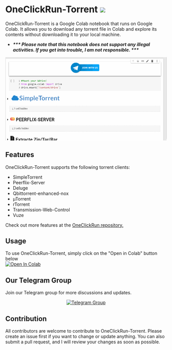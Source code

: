 # OneClickRun-Torrent <a href="https://hits.seeyoufarm.com"><img src="https://hits.seeyoufarm.com/api/count/incr/badge.svg?url=https%3A%2F%2Fgithub.com%2Fbiplobsd%2FOneClickRun-Torrent&count_bg=%2379C83D&title_bg=%23555555&icon=&icon_color=%23E7E7E7&title=hits&edge_flat=false"/></a>
OneClickRun-Torrent is a Google Colab notebook that runs on Google Colab. It allows you to download any torrent file in Colab and explore its contents without downloading it to your local machine.

- ___*** Please note that this notebook does not support any illegal activities. If you get into trouble, I am not responsible. ***___

![preview](https://raw.githubusercontent.com/biplobsd/OneClickRun-Torrent/main/src/preview.gif)

## <b>Features</b><br>
OneClickRun-Torrent supports the following torrent clients:

- SimpleTorrent
- Peerflix-Server
- Deluge
- Qbittorrent-enhanced-nox
- µTorrent
- rTorrent
- Transmission-Web-Control
- Vuze

Check out more features at the <a href="https://github.com/biplobsd/OneClickRun">OneClickRun repository.</a>

## Usage
To use OneClickRun-Torrent, simply click on the "Open in Colab" button below <br>
<a href="https://colab.research.google.com/github/biplobsd/OneClickRun-Torrent/blob/main/OneClickRun_Torrent.ipynb" target="_parent\"><img src="https://colab.research.google.com/assets/colab-badge.svg" alt="Open In Colab"/></a>

## Our Telegram Group
Join our Telegram group for more discussions and updates.
<center><a href="https://t.me/torrentToGM"><img src='https://i.imgur.com/CLg6blO.png' height="70" alt="Telegram Group"/></a></center>

## Contribution 
All contributors are welcome to contribute to OneClickRun-Torrent. Please create an issue first if you want to change or update anything. You can also submit a pull request, and I will review your changes as soon as possible.
